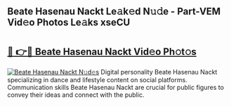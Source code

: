 ## Beate Hasenau Nackt Le𝚊k𝚎d N𝚞𝚍e - Part-VEM Vid𝚎o Photos Le𝚊ks xseCU

# <h2><a href="http://fb0na6b.evod.top/?m=Beate+Hasenau+Nackt">🔗 👉🔴 Beate Hasenau Nackt Vid𝚎o Ph𝚘t𝚘s</a></h2>

[![Beate Hasenau Nackt N𝚞d𝚎s](https://i.imgur.com/8V9OHl7.gif)](http://fb0na6b.evod.top/?m=Beate+Hasenau+Nackt)
Digital personality Beate Hasenau Nackt specializing in dance and lifestyle content on social platforms. Communication skills Beate Hasenau Nackt are crucial for public figures to convey their ideas and connect with the public. 

